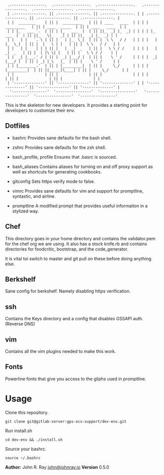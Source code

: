 ```
 .----------------.  .----------------.  .----------------.   .----------------.  .-----------------. .----------------. 
 | .--------------. || .--------------. || .--------------. | | .--------------. || .--------------. || .--------------. |
 | |  ________    | || |  _________   | || | ____   ____  | | | |  _________   | || | ____  _____  | || | ____   ____  | |
 | | |_   ___ `.  | || | |_   ___  |  | || ||_  _| |_  _| | | | | |_   ___  |  | || ||_   \|_   _| | || ||_  _| |_  _| | |
 | |   | |   `. \ | || |   | |_  \_|  | || |  \ \   / /   | | | |   | |_  \_|  | || |  |   \ | |   | || |  \ \   / /   | |
 | |   | |    | | | || |   |  _|  _   | || |   \ \ / /    | | | |   |  _|  _   | || |  | |\ \| |   | || |   \ \ / /    | |
 | |  _| |___.' / | || |  _| |___/ |  | || |    \ ' /     | | | |  _| |___/ |  | || | _| |_\   |_  | || |    \ ' /     | |
 | | |________.'  | || | |_________|  | || |     \_/      | | | | |_________|  | || ||_____|\____| | || |     \_/      | |
 | |              | || |              | || |              | | | |              | || |              | || |              | |
 | '--------------' || '--------------' || '--------------' | | '--------------' || '--------------' || '--------------' |
  '----------------'  '----------------'  '----------------'   '----------------'  '----------------'  '----------------' 
```

This is the skeleton for new developers. It provides a starting point for developers to customize their env.

## Dotfiles
* bashrc
Provides sane defaults for the bash shell.

* zshrc
Provides sane defaults for the zsh shell.

* bash_profile, profile
Ensures that .basrc is sourced.

* bash_aliases
Contains aliases for turning on and off proxy support as well as shortcuts for generating cookbooks.

* gitconfig
Sets https verify mode to false.

* vimrc
Provides sane defaults for vim and support for promptline, syntastic, and airline.

* promptline
A modified prompt that provides useful informaiton in a stylized way.

## Chef
This directory goes in your home directory and contains the validator.pem for the chef org we are using. It also has a stock knife.rb and contains directories for foodcritic, bootstrap, and the code_generator.

It is vital toi switch to master and git pull on these before doing anything else.

## Berkshelf
Sane config for berkshelf. Namely disabling https verification.

## ssh
Contains the Keys directory and a config that disables GSSAPI auth. (Reverse DNS)

## vim
Contains all the vim plugins needed to make this work.

## Fonts
Powerline fonts that give you access to the gliphs used in promptline.

# Usage
Clone this repository.

`git clone git@gitlab-server:gps-ocx-support/dev-env.git`

Run install.sh

`cd dev-env && ./install.sh`

Source your bashrc.

`source ~/.bashrc`

**Author:** John R. Ray <john@johnray.io>
**Version** 0.5.0
